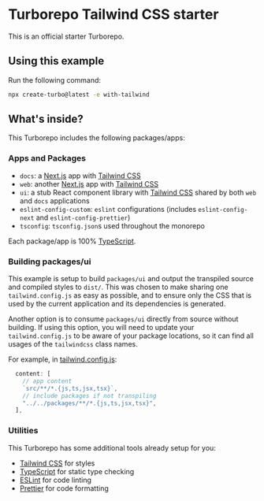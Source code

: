 # Turborepo Tailwind CSS starter

This is an official starter Turborepo.

## Using this example

Run the following command:

```sh
npx create-turbo@latest -e with-tailwind
```

## What's inside?

This Turborepo includes the following packages/apps:

### Apps and Packages

- `docs`: a [Next.js](https://nextjs.org/) app with
  [Tailwind CSS](https://tailwindcss.com/)
- `web`: another [Next.js](https://nextjs.org/) app with
  [Tailwind CSS](https://tailwindcss.com/)
- `ui`: a stub React component library with
  [Tailwind CSS](https://tailwindcss.com/) shared by both `web` and `docs`
  applications
- `eslint-config-custom`: `eslint` configurations (includes `eslint-config-next`
  and `eslint-config-prettier`)
- `tsconfig`: `tsconfig.json`s used throughout the monorepo

Each package/app is 100% [TypeScript](https://www.typescriptlang.org/).

### Building packages/ui

This example is setup to build `packages/ui` and output the transpiled source
and compiled styles to `dist/`. This was chosen to make sharing one
`tailwind.config.js` as easy as possible, and to ensure only the CSS that is
used by the current application and its dependencies is generated.

Another option is to consume `packages/ui` directly from source without
building. If using this option, you will need to update your
`tailwind.config.js` to be aware of your package locations, so it can find all
usages of the `tailwindcss` class names.

For example, in
[tailwind.config.js](packages/tailwind-config/tailwind.config.js):

```js
  content: [
    // app content
    `src/**/*.{js,ts,jsx,tsx}`,
    // include packages if not transpiling
    "../../packages/**/*.{js,ts,jsx,tsx}",
  ],
```

### Utilities

This Turborepo has some additional tools already setup for you:

- [Tailwind CSS](https://tailwindcss.com/) for styles
- [TypeScript](https://www.typescriptlang.org/) for static type checking
- [ESLint](https://eslint.org/) for code linting
- [Prettier](https://prettier.io) for code formatting
